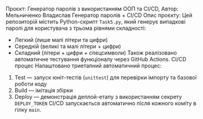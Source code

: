 Проєкт: Генератор паролів з використанням ООП та CI/CD,
Автор: Мельниченко Владислав
Генератор паролів + CI/CD
Опис проєкту:
Цей репозиторій містить Python-скрипт `Task5.py`, який генерує випадкові паролі для користувача з трьома рівнями складності:
- Легкий (лише малі літери та цифри)
- Середній (великі та малі літери + цифри)
- Складний (літери + цифри + спецсимволи)
Також реалізовано автоматичне тестування функціоналу через GitHub Actions.
CI/CD процес
Налаштовано триетапний автоматичний процес:
1. Test — запуск юніт-тестів (`unittest`) для перевірки імпорту та базової роботи коду
2. Build — імітація збірки
3. Deploy — демонстрація деплой-етапу з використанням секрету `DEPLOY_TOKEN`
CI/CD запускається автоматично після кожного коміту в гілку `main`.
